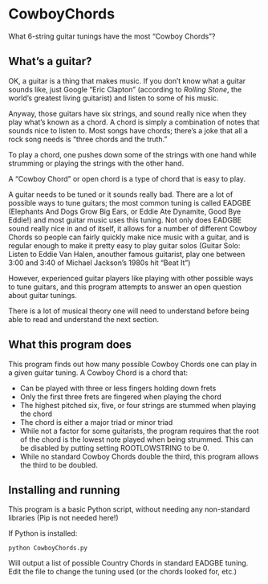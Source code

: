 # CowboyChords

What 6-string guitar tunings have the most “Cowboy Chords”?

## What’s a guitar?

OK, a guitar is a thing that makes music.  If you don’t know what
a guitar sounds like, just Google “Eric Clapton” (according to
_Rolling Stone_, the world’s greatest living guitarist) and listen to
some of his music.

Anyway, those guitars have six strings, and sound really nice when 
they play what’s known as a chord.  A chord is simply a combination
of notes that sounds nice to listen to.  Most songs have chords; there’s
a joke that all a rock song needs is “three chords and the truth.” 

To play a chord, one pushes down some of the strings with one hand while
strumming or playing the strings with the other hand.  

A “Cowboy Chord” or open chord is a type of chord that is easy to play.

A guitar needs to be tuned or it sounds really bad.  There are a lot of
possible ways to tune guitars; the most common tuning is called EADGBE
(Elephants And Dogs Grow Big Ears, or Eddie Ate Dynamite, Good Bye
Eddie!) and most guitar music uses this tuning.  Not only does EADGBE
sound really nice in and of itself, it allows for a number of different
Cowboy Chords so people can fairly quickly make nice music with a guitar,
and is regular enough to make it pretty easy to play guitar solos (Guitar
Solo: Listen to Eddie Van Halen, anouther famous guitarist, play one
between 3:00 and 3:40 of Michael Jackson’s 1980s hit “Beat It”)

However, experienced guitar players like playing with other possible ways
to tune guitars, and this program attempts to answer an open question
about guitar tunings.

There is a lot of musical theory one will need to understand before 
being able to read and understand the next section.

## What this program does

This program finds out how many possible Cowboy Chords one can play in 
a given guitar tuning.  A Cowboy Chord is a chord that:

* Can be played with three or less fingers holding down frets
* Only the first three frets are fingered when playing the chord
* The highest pitched six, five, or four strings are stummed when playing
  the chord
* The chord is either a major triad or minor triad
* While not a factor for some guitarists, the program requires that
  the root of the chord is the lowest note played when being strummed.
  This can be disabled by putting setting ROOTLOWSTRING to be 0.
* While no standard Cowboy Chords double the third, this program allows
  the third to be doubled.

## Installing and running

This program is a basic Python script, without needing any non-standard
libraries (Pip is not needed here!)

If Python is installed:

```
python CowboyChords.py
```

Will output a list of possible Country Chords in standard EADGBE tuning.
Edit the file to change the tuning used (or the chords looked for, etc.)

